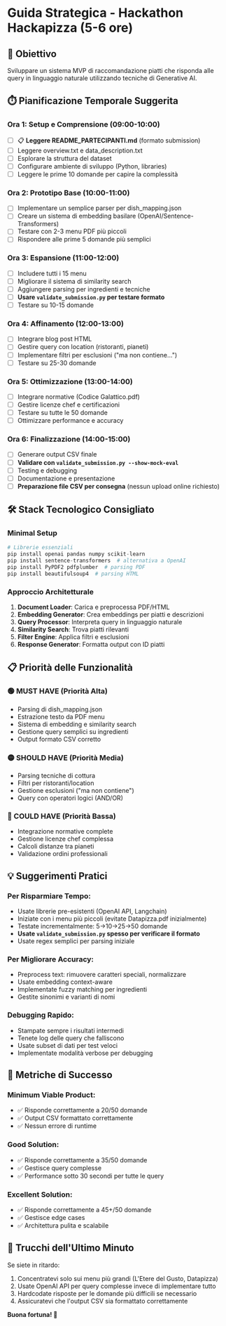 # Guida Strategica - Hackathon Hackapizza (5-6 ore)

## 🎯 Obiettivo
Sviluppare un sistema MVP di raccomandazione piatti che risponda alle query in linguaggio naturale utilizzando tecniche di Generative AI.

## ⏱️ Pianificazione Temporale Suggerita

### Ora 1: Setup e Comprensione (09:00-10:00)
- [ ] 📋 **Leggere README_PARTECIPANTI.md** (formato submission)
- [ ] Leggere overview.txt e data_description.txt
- [ ] Esplorare la struttura del dataset
- [ ] Configurare ambiente di sviluppo (Python, libraries)
- [ ] Leggere le prime 10 domande per capire la complessità

### Ora 2: Prototipo Base (10:00-11:00)
- [ ] Implementare un semplice parser per dish_mapping.json
- [ ] Creare un sistema di embedding basilare (OpenAI/Sentence-Transformers)
- [ ] Testare con 2-3 menu PDF più piccoli
- [ ] Rispondere alle prime 5 domande più semplici

### Ora 3: Espansione (11:00-12:00)
- [ ] Includere tutti i 15 menu
- [ ] Migliorare il sistema di similarity search
- [ ] Aggiungere parsing per ingredienti e tecniche
- [ ] **Usare `validate_submission.py` per testare formato**
- [ ] Testare su 10-15 domande

### Ora 4: Affinamento (12:00-13:00)
- [ ] Integrare blog post HTML
- [ ] Gestire query con location (ristoranti, pianeti)
- [ ] Implementare filtri per esclusioni ("ma non contiene...")
- [ ] Testare su 25-30 domande

### Ora 5: Ottimizzazione (13:00-14:00)
- [ ] Integrare normative (Codice Galattico.pdf)
- [ ] Gestire licenze chef e certificazioni
- [ ] Testare su tutte le 50 domande
- [ ] Ottimizzare performance e accuracy

### Ora 6: Finalizzazione (14:00-15:00)
- [ ] Generare output CSV finale
- [ ] **Validare con `validate_submission.py --show-mock-eval`**
- [ ] Testing e debugging
- [ ] Documentazione e presentazione
- [ ] **Preparazione file CSV per consegna** (nessun upload online richiesto)

## 🛠️ Stack Tecnologico Consigliato

### Minimal Setup
```python
# Librerie essenziali
pip install openai pandas numpy scikit-learn
pip install sentence-transformers  # alternativa a OpenAI
pip install PyPDF2 pdfplumber  # parsing PDF
pip install beautifulsoup4  # parsing HTML
```

### Approccio Architetturale
1. **Document Loader**: Carica e preprocessa PDF/HTML
2. **Embedding Generator**: Crea embeddings per piatti e descrizioni
3. **Query Processor**: Interpreta query in linguaggio naturale
4. **Similarity Search**: Trova piatti rilevanti
5. **Filter Engine**: Applica filtri e esclusioni
6. **Response Generator**: Formatta output con ID piatti

## 📋 Priorità delle Funzionalità

### 🟢 MUST HAVE (Priorità Alta)
- Parsing di dish_mapping.json
- Estrazione testo da PDF menu
- Sistema di embedding e similarity search
- Gestione query semplici su ingredienti
- Output formato CSV corretto

### 🟡 SHOULD HAVE (Priorità Media)
- Parsing tecniche di cottura
- Filtri per ristoranti/location
- Gestione esclusioni ("ma non contiene")
- Query con operatori logici (AND/OR)

### 🔴 COULD HAVE (Priorità Bassa)
- Integrazione normative complete
- Gestione licenze chef complessa
- Calcoli distanze tra pianeti
- Validazione ordini professionali

## 💡 Suggerimenti Pratici

### Per Risparmiare Tempo:
- Usate librerie pre-esistenti (OpenAI API, Langchain)
- Iniziate con i menu più piccoli (evitate Datapizza.pdf inizialmente)
- Testate incrementalmente: 5→10→25→50 domande
- **Usate `validate_submission.py` spesso per verificare il formato**
- Usate regex semplici per parsing iniziale

### Per Migliorare Accuracy:
- Preprocess text: rimuovere caratteri speciali, normalizzare
- Usate embedding context-aware
- Implementate fuzzy matching per ingredienti
- Gestite sinonimi e varianti di nomi

### Debugging Rapido:
- Stampate sempre i risultati intermedi
- Tenete log delle query che falliscono
- Usate subset di dati per test veloci
- Implementate modalità verbose per debugging

## 🎯 Metriche di Successo

### Minimum Viable Product:
- ✅ Risponde correttamente a 20/50 domande
- ✅ Output CSV formattato correttamente
- ✅ Nessun errore di runtime

### Good Solution:
- ✅ Risponde correttamente a 35/50 domande
- ✅ Gestisce query complesse
- ✅ Performance sotto 30 secondi per tutte le query

### Excellent Solution:
- ✅ Risponde correttamente a 45+/50 domande
- ✅ Gestisce edge cases
- ✅ Architettura pulita e scalabile

## 🚨 Trucchi dell'Ultimo Minuto

Se siete in ritardo:
1. Concentratevi solo sui menu più grandi (L'Etere del Gusto, Datapizza)
2. Usate OpenAI API per query complesse invece di implementare tutto
3. Hardcodate risposte per le domande più difficili se necessario
4. Assicuratevi che l'output CSV sia formattato correttamente

**Buona fortuna! 🚀** 